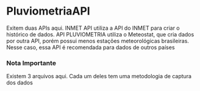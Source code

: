 # PluviometriaAPI

Exitem duas APIs aqui. INMET API utiliza a API do INMET para criar o histórico de dados. API PLUVIOMETRIA utiliza o Meteostat, que cria dados por outra API, porém possui menos estações meteorológicas brasileiras. Nesse caso, essa API é recomendada para dados de outros países


### Nota Importante
Existem 3 arquivos aqui. Cada um deles tem uma metodologia de captura dos dados
